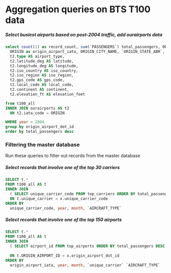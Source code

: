# Aggregation queries on BTS T100 data


##### Select busiest airports based on post-2004 traffic, add ourairports data

```sql
select count(1) as record_count, sum(`PASSENGERS`) total_passengers, ORIGIN_AIRPORT_ID as origin_airport_dot_id, 
  ORIGIN as origin_airport_iata, ORIGIN_CITY_NAME, `ORIGIN_STATE_ABR`, ORIGIN_WAC,
  t2.type AS airport_type,
  t2.latitude_deg AS latitude,
  t2.longitude_deg AS longitude,
  t2.iso_country AS iso_country,
  t2.iso_region AS iso_region,
  t2.gps_code AS gps_code,
  t2.local_code AS local_code,
  t2.continent AS continent,
  t2.elevation_ft AS elevation_feet

from t100_all
INNER JOIN ourairports AS t2
  ON t2.iata_code = ORIGIN

WHERE year > 2004
group by origin_airport_dot_id
order by total_passengers desc
```



### Filtering the master database

Run these queries to filter out records from the master database

##### Select records that involve one of the top 30 carriers

```sql
SELECT t.* 
FROM t100_all AS t
INNER JOIN
  ( SELECT unique_carrier_code FROM top_carriers ORDER BY total_passengers DESC LIMIT 30) AS x    
  ON t.unique_carrier = x.unique_carrier_code
ORDER BY
  unique_carrier_code, year, month, `AIRCRAFT_TYPE`
```

##### Select records that involve one of the top 150 airports

```sql
SELECT t.* 
FROM t100_all AS t
INNER JOIN
  ( SELECT airport_id FROM top_airports ORDER BY total_passengers DESC LIMIT 150) AS x
    
  ON t.ORIGIN_AIRPORT_ID = x.origin_airport_dot_id
ORDER BY
  origin_airport_iata, year, month, `unique_carrier` `AIRCRAFT_TYPE`
```
